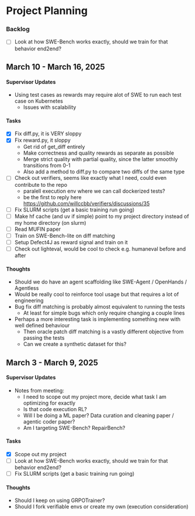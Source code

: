 # Project Planning


### Backlog
- [ ] Look at how SWE-Bench works exactly, should we train for that behavior end2end?


## March 10 - March 16, 2025


#### Supervisor Updates
- Using test cases as rewards may require alot of SWE to run each test case on Kubernetes
  - Issues with scalability

#### Tasks
- [x] Fix diff.py, it is VERY sloppy
- [x] Fix reward.py, it sloppy
  - Get rid of get_diff entirely
  - Make correctness and quality rewards as separate as possible
  - Merge strict quality with partial quality, since the latter smoothly transitions from 0-1
  - Also add a method to diff.py to compare two diffs of the same type  
- [ ] Check out verifiers, seems like exactly what I need, could even contribute to the repo
  - paralell execution env where we can call dockerized tests?
  - be the first to reply here https://github.com/willccbb/verifiers/discussions/35
- [ ] Fix SLURM scripts (get a basic training run going)
- [ ] Make hf cache (and uv if simple) point to my project directory instead of my home directory (on slurm)
- [ ] Read MUFIN paper
- [ ] Train on SWE-Bench-lite on diff matching
- [ ] Setup Defect4J as reward signal and train on it
- [ ] Check out lighteval, would be cool to check e.g. humaneval before and after

#### Thoughts
- Should we do have an agent scaffolding like SWE-Agent / OpenHands / Agentless
- Would be really cool to reinforce tool usage but that requires a lot of engineering
- Bug fix diff matching is probably almost equivalent to running the tests
  - At least for simple bugs which only require changing a couple lines
- Perhaps a more interesting task is implementing something new with well defined behaviour
  - Then oracle patch diff matching is a vastly different objective from passing the tests
  - Can we create a synthetic dataset for this?


## March 3 - March 9, 2025

#### Supervisor Updates
- Notes from meeting:
  - I need to scope out my project more, decide what task I am optimizing for exactly
  - Is that code execution RL? 
  - Will I be doing a ML paper? Data curation and cleaning paper / agentic coder paper?
  - Am I targeting SWE-Bench? RepairBench?

#### Tasks
- [x] Scope out my project
- [ ] Look at how SWE-Bench works exactly, should we train for that behavior end2end?
- [ ] Fix SLURM scripts (get a basic training run going)

#### Thoughts
- Should I keep on using GRPOTrainer?
- Should I fork verifiable envs or create my own (execution consideration)
